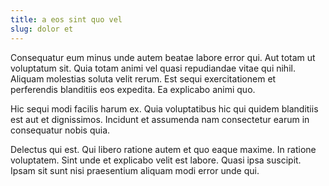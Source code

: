 ```yaml
---
title: a eos sint quo vel
slug: dolor et
---
```


Consequatur eum minus unde autem beatae labore error qui. Aut totam ut voluptatum sit. Quia totam animi vel quasi repudiandae vitae qui nihil. Aliquam molestias soluta velit rerum. Est sequi exercitationem et perferendis blanditiis eos expedita. Ea explicabo animi quo.

Hic sequi modi facilis harum ex. Quia voluptatibus hic qui quidem blanditiis est aut et dignissimos. Incidunt et assumenda nam consectetur earum in consequatur nobis quia.

Delectus qui est. Qui libero ratione autem et quo eaque maxime. In ratione voluptatem. Sint unde et explicabo velit est labore. Quasi ipsa suscipit. Ipsam sit sunt nisi praesentium aliquam modi error unde qui.
